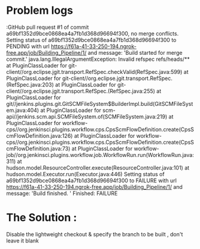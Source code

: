 # Problem logs 
:GitHub pull request #1 of commit a69bf1352d9bce0868ea4a7fb1d368d96694f300, no merge conflicts.
Setting status of a69bf1352d9bce0868ea4a7fb1d368d96694f300 to PENDING with url https://f61a-41-33-250-194.ngrok-free.app/job/Building_Pipeline/1/ and message: 'Build started for merge commit.'
java.lang.IllegalArgumentException: Invalid refspec refs/heads/**
    at PluginClassLoader for git-client//org.eclipse.jgit.transport.RefSpec.checkValid(RefSpec.java:599)
    at PluginClassLoader for git-client//org.eclipse.jgit.transport.RefSpec.<init>(RefSpec.java:203)
    at PluginClassLoader for git-client//org.eclipse.jgit.transport.RefSpec.<init>(RefSpec.java:255)
    at PluginClassLoader for git//jenkins.plugins.git.GitSCMFileSystem$BuilderImpl.build(GitSCMFileSystem.java:404)
    at PluginClassLoader for scm-api//jenkins.scm.api.SCMFileSystem.of(SCMFileSystem.java:219)
    at PluginClassLoader for workflow-cps//org.jenkinsci.plugins.workflow.cps.CpsScmFlowDefinition.create(CpsScmFlowDefinition.java:126)
    at PluginClassLoader for workflow-cps//org.jenkinsci.plugins.workflow.cps.CpsScmFlowDefinition.create(CpsScmFlowDefinition.java:73)
    at PluginClassLoader for workflow-job//org.jenkinsci.plugins.workflow.job.WorkflowRun.run(WorkflowRun.java:311)
    at hudson.model.ResourceController.execute(ResourceController.java:101)
    at hudson.model.Executor.run(Executor.java:446)
Setting status of a69bf1352d9bce0868ea4a7fb1d368d96694f300 to FAILURE with url https://f61a-41-33-250-194.ngrok-free.app/job/Building_Pipeline/1/ and message: 'Build finished. '
Finished: FAILURE

# The Solution :
Disable the lightweight checkout & specify the branch to be built , don't leave it blank
